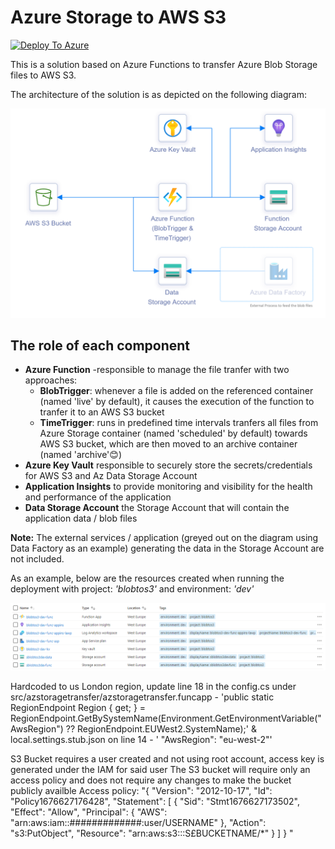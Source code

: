 # Azure Storage to AWS S3

[![Deploy To Azure](https://aka.ms/deploytoazurebutton)](https://portal.azure.com/#create/Microsoft.Template/uri/https%3A%2F%2Fraw.githubusercontent.com%2FJamesB-87%2FAzure-Blob-to-S3%2Fmain%2Fdeploy%2Fazure.deploy.json)




This is a solution based on Azure Functions to transfer Azure Blob Storage files to AWS S3.

The architecture of the solution is as depicted on the following diagram:

![Artitectural Diagram](./assets/AzStorage-to-AwsS3.png?raw=true)

## The role of each component
* **Azure Function** -responsible to manage the file tranfer with two approaches:
    * **BlobTrigger**: whenever a file is added on the referenced container (named 'live' by default), it causes the execution of the function to tranfer it to an AWS S3 bucket
    * **TimeTrigger**: runs in predefined time intervals tranfers all files from Azure Storage container (named 'scheduled' by default) towards AWS S3 bucket, which are then moved to an archive container (named 'archive'😊)
* **Azure Key Vault** responsible to securely store the secrets/credentials for AWS S3 and Az Data Storage Account
* **Application Insights** to provide monitoring and visibility for the health and performance of the application
* **Data Storage Account** the Storage Account that will contain the application data / blob files

**Note:** The external services / application (greyed out on the diagram using Data Factory as an example) generating the data in the Storage Account are not included.

As an example, below are the resources created when running the deployment with project: *'blobtos3'* and environment: *'dev'*

![Artitectural Diagram](./assets/AzStorage-to-AwsS3-resources.png?raw=true)

Hardcoded to us London region, update line 18 in the config.cs under src/azstoragetransfer/azstoragetransfer.funcapp - 'public static RegionEndpoint Region { get; } = RegionEndpoint.GetBySystemName(Environment.GetEnvironmentVariable("AwsRegion") ?? RegionEndpoint.EUWest2.SystemName);' & local.settings.stub.json on line 14 - '    "AwsRegion": "eu-west-2"'




S3 Bucket requires a user created and not using root account, access key is generated under the IAM for said user
The S3 bucket will require only an access policy and does not require any changes to make the bucket publicly availble
Access policy: 
"{
    "Version": "2012-10-17",
    "Id": "Policy1676627176428",
    "Statement": [
        {
            "Sid": "Stmt1676627173502",
            "Effect": "Allow",
            "Principal": {
                "AWS": "arn:aws:iam::#############:user/USERNAME"
            },
            "Action": "s3:PutObject",
            "Resource": "arn:aws:s3:::S£BUCKETNAME/*"
        }
    ]
}
"